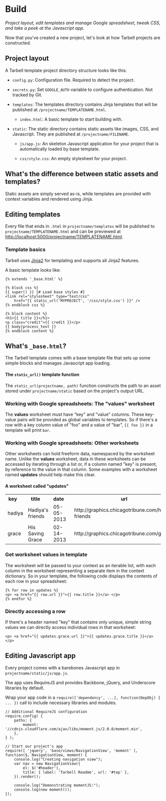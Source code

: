 # Build
*Project layout, edit templates and manage Google spreadsheet, tweak CSS, and take a peek at
the Javascript app.*

Now that you've created a new project, let's look at how Tarbell projects are constructed.

## Project layout

<div class="row-fluid">

<div class="span7"> 
<p>A Tarbell template project directory structure looks like this:</p>

<ul class="directories">
<li><p><code>config.py</code>: Configuration file. Required to detect the project.</p></li>
<li><p><code>secrets.py</code>: Set <code>GOOGLE_AUTH</code> variable to configure authentication. Not tracked by Git.</p></li>
<li><p><code>templates</code>: The templates directory contains Jinja templates that will be published at <code>/projectname/TEMPLATENAME.html</code>.</p>
    <ul>
        <li><p><code>index.html</code>: A basic template to start building with.</p></li>
    </ul>
</li>
<li><p><code>static</code>: The static directory contains static assets like images, CSS, and Javascript. They are published at <code>/projectname/FILENAME</code>.</p></li>
    <ul>
        <li><p><code>js/app.js</code>: An skeleton Javascript application for your project that is automatically loaded by base template.</p></li>
        <li><p><code>css/style.css</code>: An empty stylesheet for your project.</p></li>
    </ul>
</li>
</ul>
</div>

<div class="span4 offset1 aside">
    <h2><i class="icon icon-question-sign"></i> What's the difference between static assets and templates?</h2> 
    <p>Static assets are simply served as-is, while templates are provided with context variables and rendered using Jinja.</p>
</div>

</div>

## Editing templates

Every file that ends in `.html` in `projectname/templates` will be published to
`projectname/TEMPLATENAME.html` and can be previewed at <a href="http://localhost:5000/projectname/TEMPLATENAME.html">http://localhost:5000/projectname/TEMPLATENAME.html</a>.

### Template basics

<div class="row-fluid">

<div class="span8"> 
<p>Tarbell uses <a href="http://jinja.pocoo.org/docs/">Jinja2</a> for templating and supports
all Jinja2 features.</p>

<p>A basic template looks like:</p>

<pre><code class="django">&#123;% extends '_base.html' %&#125;

&#123;% block css %&#125;
&#123;&#123; super() &#125;&#125; &#123;# Load base styles #&#125;
&lt;link rel="stylesheet" type="text/css"
    href="&#123;&#123; static_url('MYPROJECT', '/css/style.css') &#125;&#125;" /&gt;
&#123;% endblock css %&#125;

&#123;% block content %&#125;
&lt;h1&gt;&#123;&#123; title &#125;&#125;&lt;/h1&gt;
&lt;p class="credit"&gt;&#123;&#123; credit &#125;&#125;&lt;/p&gt;
&#123;&#123; body|process_text &#125;&#125;
&#123;% endblock content %&#125;
</code></pre>

</div>

<div class="span4 aside">
    <h2><i class="icon icon-question-sign"></i> What's <code>_base.html</code>?</h2> 
    <p>The Tarbell template comes with a base template file that sets up some simple blocks and manages Javascript app loading.</p>
</div>

</div>

#### The `static_url()` template function

The `static_url(projectname, path)` function constructs the path to an asset 
stored under `projectname/static` based on the project's output URL.

### Working with Google spreadsheets: The "values" worksheet

The <strong>values</strong> worksheet must have "key" and
"value" columns. These key-value pairs will be provided as global
variables to templates. So if there's a row with a key column value
of "foo" and a value of "bar", <code>{{ foo }}</code> in a template will print
<code>bar</code>.

### Working with Google spreadsheets: Other worksheets

Other worksheets can hold freeform data, namespaced by the
worksheet name. Unlike the <strong>values</strong> worksheet, data in these
worksheets can be accessed by iterating through a list or, if a column named
"key" is present, by reference to the value in that column. Some examples with 
a worksheet named <strong>updates</strong> should help make this clear.

#### A worksheet called "updates"

<table class="table">
    <tr>
        <th>key&nbsp;&nbsp;&nbsp;&nbsp;</th>
        <th>title&nbsp;&nbsp;&nbsp;&nbsp;</th>
        <th>date&nbsp;&nbsp;&nbsp;&nbsp;</th>
        <th>url&nbsp;&nbsp;&nbsp;&nbsp;</th>
    </tr>
    <tr>
        <td>hadiya</td>
        <td>Hadiya's friends</td>
        <td>05-05-2013</td>
        <td>http://graphics.chicagotribune.com/hadiyas-friends</td>
    </tr>
    <tr>
        <td>grace</td>
        <td>His Saving Grace</td>
        <td>02-14-2013</td>
        <td>http://graphics.chicagotribune.com/grace</td>
    </tr>
</table>

<h3>Get worksheet values in template</h3>

<p>The worksheet will be passed to your context as an iterable list, with each
column in the worksheet representing a separate item in the context dictionary. So in your
template, the following code displays the contents of each row in your spreadsheet:</p>

<pre><code class="django">&#123;% for row in updates %&#125;
&lt;p&gt; &lt;a href="&#123;&#123; row.url &#125;&#125;"&gt;&#123;&#123; row.title &#125;&#125;&lt;/a&gt; &lt;/p&gt; 
&#123;% endfor %&#125;</code></pre>

<h3>Directly accessing a row</h3>

<p>If there's a header named "key" that contains only unique, simple string values
we can directly access individual rows in that worksheet:</p>

<pre><code class="django">&lt;p&gt; &lt;a href="&#123;&#123; updates.grace.url &#125;&#125;"&gt;&#123;&#123; updates.grace.title &#125;&#125;&lt;/a&gt; &lt;/p&gt;</code></pre>

## Editing Javascript app

Every project comes with a barebones Javascript app in `projectname/static/js/app.js`.

The app uses RequireJS and provides Backbone, jQuery, and Underscore libraries by
default.

Wrap your app code in a `require(['dependency', ...], function(DepObj) { ... })`
call to include necessary libraries and modules. 

<pre><code class="javascript">// Additional RequireJS configuration
require.config( {
    paths: {
        moment: '//cdnjs.cloudflare.com/ajax/libs/moment.js/2.0.0/moment.min',
    },
} );

// Start our project's app
require([ 'jquery', 'base/views/NavigationView', 'moment' ],
function($, NavigationView, moment) {
    console.log("Creating navigation view");
    var nav = new NavigationView({
        el: $('#header'),
        title: { label: 'Tarbell Readme', url: '#top' },
    }).render();

    console.log("Demonstrating momentJS:");
    console.log(new moment());
});
</code></pre>
